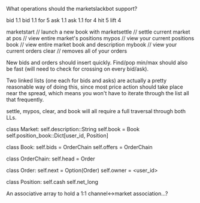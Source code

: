What operations should the marketslackbot support?

bid 1.1
bid 1.1 for 5
ask 1.1
ask 1.1 for 4
hit 5
lift 4

marketstart <descrip> // launch a new book with <descrip>
marketsettle <price>  // settle current market at <price>
pos    // view entire market's positions
mypos  // view your current positions
book   // view entire market book and description
mybook // view your current orders
clear  // removes all of your orders

New bids and orders should insert quickly.
Find/pop min/max should also be fast (will need to check for crossing on every bid/ask).

Two linked lists (one each for bids and asks) are actually a pretty reasonable way of doing this, since most price action should take place near the spread, which means you won't have to iterate through the list all that frequently.

settle, mypos, clear, and book will all require a full traversal through both LLs.

class Market:
    self.description::String
    self.book = Book
    self.position_book::Dict[user_id, Position]

class Book:
    self.bids = OrderChain
    self.offers = OrderChain

class OrderChain:
    self.head = Order

class Order:
    self.next = Option(Order)
    self.owner = <user_id>

class Position:
    self.cash
    self.net_long

An associative array to hold a 1:1 channel<->market association...?
